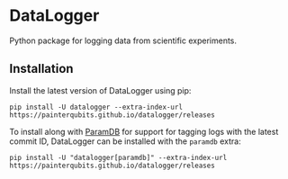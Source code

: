 # DataLogger

<!-- start introduction -->

Python package for logging data from scientific experiments.

<!-- end introduction -->

## Installation

<!-- start installation -->

Install the latest version of DataLogger using pip:

```
pip install -U datalogger --extra-index-url https://painterqubits.github.io/datalogger/releases
```

To install along with [ParamDB] for support for tagging logs with the latest commit ID,
DataLogger can be installed with the `paramdb` extra:

```
pip install -U "datalogger[paramdb]" --extra-index-url https://painterqubits.github.io/datalogger/releases
```

[ParamDB]: https://paramdb.readthedocs.io/en/stable/

<!-- end installation -->
